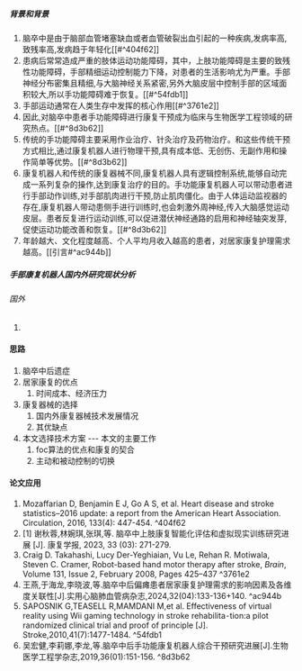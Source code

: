 ##### 背景和背景
1. 脑卒中是由于脑部血管堵塞缺血或者血管破裂出血引起的一种疾病,发病率高,致残率高,发病趋于年轻化[[#^404f62]]
2. 患病后常常造成严重的肢体运动功能障碍，其中，上肢功能障碍是主要的致残性功能障碍，手部精细运动控制能力下降，对患者的生活影响尤为严重。手部神经分布密集且精细,与大脑神经关系紧密,另外大脑皮层中控制手部的区域面积较大,所以手功能障碍难于恢复。[[#^54fdb1]]
3. 手部运动通常在人类生存中发挥的核心作用[[#^3761e2]]
4. 因此,对脑卒中患者手功能障碍进行康复干预成为临床与生物医学工程领域的研究热点。[[#^8d3b62]]
5. 传统的手功能障碍主要采用作业治疗、针灸治疗及药物治疗。和这些传统干预方式相比,通过康复机器人进行物理干预,具有成本低、无创伤、无副作用和操作简单等优势。[[#^8d3b62]]
6. 康复机器人和传统的康复器械不同,康复机器人具有逻辑控制系统,能够自动完成一系列复杂的操作,达到康复治疗的目的。手功能康复机器人可以带动患者进行手部动作训练,对手部肌肉进行干预,防止肌肉僵化。由于人体运动监视器的存在,康复机器人带动患侧手进行训练时,也会刺激外周神经,传入大脑感觉运动皮层。患者反复进行运动训练,可以促进潜伏神经通路的启用和神经轴突发芽,促使运动功能改善和恢复。[[#^8d3b62]]
7. 年龄越大、文化程度越高、个人平均月收入越高的患者，对居家康复护理需求越高。[[引言#^ac944b]]
##### 手部康复机器人国内外研究现状分析
###### 国外
1. 

#### 思路
1. 脑卒中后遗症
2. 居家康复的优点
	1. 时间成本、经济压力
3. 康复器械的选择
	1. 国内外康复器械技术发展情况
	2. 其优缺点
4. 本文选择技术方案  --- 本文的主要工作
	1. foc算法的优点和康复的契合
	2. 主动和被动控制的切换
#### 论文应用
1.  Mozaffarian D, Benjamin E J, Go A S, et al. Heart disease and stroke statistics–2016 update: a report from the American Heart Association. Circulation, 2016, 133(4): 447-454. ^404f62
2. [1]  谢秋蓉,林婉琪,张琪,等.  脑卒中上肢康复智能化评估和虚拟现实训练研究进展    [J].  康复学报,  2023,  33  (03):  271-279.  
3.  Craig D. Takahashi, Lucy Der-Yeghiaian, Vu Le, Rehan R. Motiwala, Steven C. Cramer, Robot-based hand motor therapy after stroke, _Brain_, Volume 131, Issue 2, February 2008, Pages 425–437 ^3761e2
4. 王燕,于海龙,李晓波,等.脑卒中后偏瘫患者居家康复护理需求的影响因素及各维度关联性[J].实用心脑肺血管病杂志,2024,32(04):133-136+140. ^ac944b
5. SAPOSNIK G,TEASELL R,MAMDANI M,et al. Effectiveness of virtual reality using Wii gaming technology in stroke rehabilita⁃tion:a pilot randomized clinical trial and proof of principle [J]. Stroke,2010,41(7):1477-1484. ^54fdb1
6. 吴宏健,李莉娜,李龙,等.脑卒中后手功能康复机器人综合干预研究进展[J].生物医学工程学杂志,2019,36(01):151-156. ^8d3b62